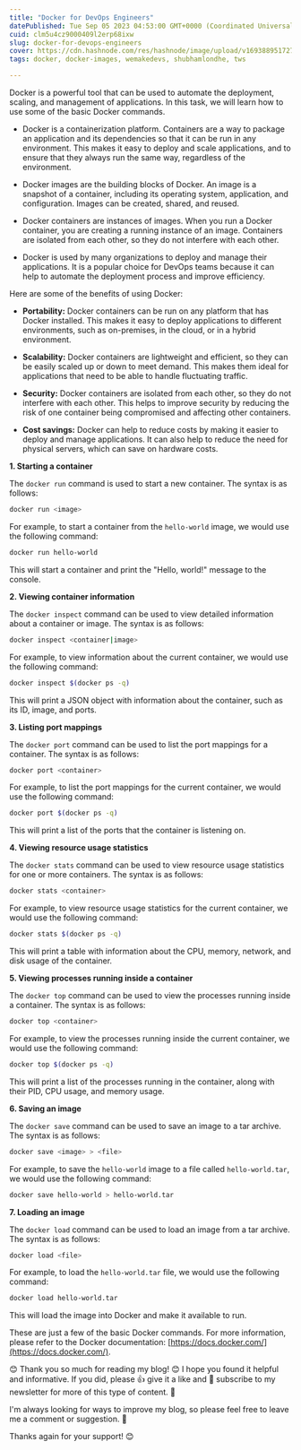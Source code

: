 ```yaml
---
title: "Docker for DevOps Engineers"
datePublished: Tue Sep 05 2023 04:53:00 GMT+0000 (Coordinated Universal Time)
cuid: clm5u4cz9000409l2erp68ixw
slug: docker-for-devops-engineers
cover: https://cdn.hashnode.com/res/hashnode/image/upload/v1693889517276/428dde48-9ef0-40b6-99de-936ca5eba6e4.png
tags: docker, docker-images, wemakedevs, shubhamlondhe, tws

---
```


Docker is a powerful tool that can be used to automate the deployment, scaling, and management of applications. In this task, we will learn how to use some of the basic Docker commands.

* Docker is a containerization platform. Containers are a way to package an application and its dependencies so that it can be run in any environment. This makes it easy to deploy and scale applications, and to ensure that they always run the same way, regardless of the environment.
    
* Docker images are the building blocks of Docker. An image is a snapshot of a container, including its operating system, application, and configuration. Images can be created, shared, and reused.
    
* Docker containers are instances of images. When you run a Docker container, you are creating a running instance of an image. Containers are isolated from each other, so they do not interfere with each other.
    
* Docker is used by many organizations to deploy and manage their applications. It is a popular choice for DevOps teams because it can help to automate the deployment process and improve efficiency.
    

Here are some of the benefits of using Docker:

* **Portability:** Docker containers can be run on any platform that has Docker installed. This makes it easy to deploy applications to different environments, such as on-premises, in the cloud, or in a hybrid environment.
    
* **Scalability:** Docker containers are lightweight and efficient, so they can be easily scaled up or down to meet demand. This makes them ideal for applications that need to be able to handle fluctuating traffic.
    
* **Security:** Docker containers are isolated from each other, so they do not interfere with each other. This helps to improve security by reducing the risk of one container being compromised and affecting other containers.
    
* **Cost savings:** Docker can help to reduce costs by making it easier to deploy and manage applications. It can also help to reduce the need for physical servers, which can save on hardware costs.
    

**1\. Starting a container**

The `docker run` command is used to start a new container. The syntax is as follows:

```bash
docker run <image>
```

For example, to start a container from the `hello-world` image, we would use the following command:

```bash
docker run hello-world
```

This will start a container and print the "Hello, world!" message to the console.

**2\. Viewing container information**

The `docker inspect` command can be used to view detailed information about a container or image. The syntax is as follows:

```bash
docker inspect <container|image>
```

For example, to view information about the current container, we would use the following command:

```bash
docker inspect $(docker ps -q)
```

This will print a JSON object with information about the container, such as its ID, image, and ports.

**3\. Listing port mappings**

The `docker port` command can be used to list the port mappings for a container. The syntax is as follows:

```bash
docker port <container>
```

For example, to list the port mappings for the current container, we would use the following command:

```bash
docker port $(docker ps -q)
```

This will print a list of the ports that the container is listening on.

**4\. Viewing resource usage statistics**

The `docker stats` command can be used to view resource usage statistics for one or more containers. The syntax is as follows:

```bash
docker stats <container>
```

For example, to view resource usage statistics for the current container, we would use the following command:

```bash
docker stats $(docker ps -q)
```

This will print a table with information about the CPU, memory, network, and disk usage of the container.

**5\. Viewing processes running inside a container**

The `docker top` command can be used to view the processes running inside a container. The syntax is as follows:

```bash
docker top <container>
```

For example, to view the processes running inside the current container, we would use the following command:

```bash
docker top $(docker ps -q)
```

This will print a list of the processes running in the container, along with their PID, CPU usage, and memory usage.

**6\. Saving an image**

The `docker save` command can be used to save an image to a tar archive. The syntax is as follows:

```bash
docker save <image> > <file>
```

For example, to save the `hello-world` image to a file called `hello-world.tar`, we would use the following command:

```bash
docker save hello-world > hello-world.tar
```

**7\. Loading an image**

The `docker load` command can be used to load an image from a tar archive. The syntax is as follows:

```bash
docker load <file>
```

For example, to load the `hello-world.tar` file, we would use the following command:

```bash
docker load hello-world.tar
```

This will load the image into Docker and make it available to run.

These are just a few of the basic Docker commands. For more information, please refer to the Docker documentation: [https://docs.docker.com/](https://docs.docker.com/).

😊 Thank you so much for reading my blog! 😊 I hope you found it helpful and informative. If you did, please 👍 give it a like and 💌 subscribe to my newsletter for more of this type of content. 💌

I'm always looking for ways to improve my blog, so please feel free to leave me a comment or suggestion. 💬

Thanks again for your support! 😊